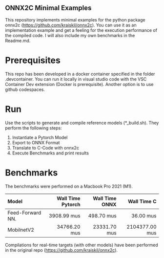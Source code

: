 ## ONNX2C Minimal Examples

This repository implements minimal examples for the python package onnx2c (https://github.com/kraiskil/onnx2c). You can use it as an implementation example and get a feeling for the execution performance of the compiled code. I will also include my own benchmarks in the Readme.md.

# Prerequisites

This repo has been developed in a docker container specified in the folder .devcontainer. You can run it locally in visual studio code with the VSC Container Dev extension (Docker is prerequisite). Another option is to use github codespaces.

# Run

Use the scripts to generate and compile reference models (*_build.sh). They perform the following steps:

1. Instantiate a Pytorch Model
2. Export to ONNX Format
3. Translate to C-Code with onnx2c
4. Execute Benchmarks and print results

# Benchmarks

The benchmarks were performed on a Macbook Pro 2021 (M1).

| Model                  |Wall Time Pytorch      |  Wall Time ONNX  |  Wall Time C    |
|:-----------------------|----------------------:|-----------------:|----------------:|
|Feed-Forward NN.        |           3908.99 mus |       498.70 mus |       36.00 mus |
|MobilnetV2              |          34766.20 mus |     23331.70 mus |  2104377.00 mus |

Compilations for real-time targets (with other models) have been performed in the original repo (https://github.com/kraiskil/onnx2c).
